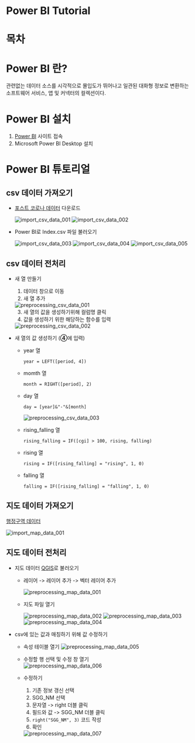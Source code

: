 # Power BI Tutorial

# 목차

# Power BI 란?
관련없는 데이터 소스를 시각적으로 몰입도가 뛰어나고 일관된 대화형 정보로 변환하는 소프트웨어 서비스, 앱 및 커넥터의 컬렉션이다.

# Power BI 설치
  1. [Power BI](https://powerbi.microsoft.com/ko-kr/downloads/) 사이트 접속 
  2. Microsoft Power BI Desktop 설치

# Power BI 튜토리얼
  ## csv 데이터 가져오기 
  - [포스트 코로나 데이터](https://dacon.io/competitions/official/235618/overview/description) 다운로드 
    
    <img src="./image/import_csv_data_001.PNG" alt="import_csv_data_001">
    <img src="./image/import_csv_data_002.PNG" alt="import_csv_data_002">
    
  
  - Power BI로 Index.csv 파일 불러오기
  
    <img src="./image/import_csv_data_003.PNG" alt="import_csv_data_003">
    <img src="./image/import_csv_data_004.PNG" alt="import_csv_data_004">
    <img src="./image/import_csv_data_005.PNG" alt="import_csv_data_005">

  
  ## csv 데이터 전처리
   
  - 새 열 만들기
    1. 데이터 창으로 이동
    2. 새 열 추가
  
    <img src="./image/preprocessing_csv_data_001.PNG" alt="preprocessing_csv_data_001"> 
    
    3. 새 열의 값을 생성하기위해 컬럼명 클릭
    4. 값을 생성하기 위한 해당하는 함수를 입력  
    
    <img src="./image/preprocessing_csv_data_002.PNG" alt="preprocessing_csv_data_002">
  
  
  - 새 열의 값 생성하기 (**④**에 입력)
    * year 열
  
          year = LEFT([period, 4])
    
    * momth 열
          
          month = RIGHT([period], 2) 
  
    * day 열
      
          day = [year]&"-"&[month]
      
        <img src="./image/preprocessing_csv_data_003.PNG" alt="preprocessing_csv_data_003">

    
    * rising_falling 열
      
          rising_falling = IF([cgi] > 100, rising, falling)
          
    * rising 열
        
          rising = IF([rising_falling] = "rising", 1, 0)
          
    * falling 열
    
          falling = IF([rising_falling] = "falling", 1, 0)
    
  
  ## 지도 데이터 가져오기
  [행정구역 데이터](http://data.nsdi.go.kr/dataset/15144)

  <img src="./image/import_map_data_001.PNG" alt="import_map_data_001">

  
  ## 지도 데이터 전처리
  
  - 지도 데이터 [QGIS](../QGIS/qgis_tutorial.md)로 불러오기
    - 레이어 -> 레이어 추가 -> 벡터 레이어 추가
      
      <img src="./image/preprocessing_map_data_001.PNG" alt="preprocessing_map_data_001">

      
    - 지도 파일 열기
    
      <img src="./image/preprocessing_map_data_002.PNG" alt="preprocessing_map_data_002">
      <img src="./image/preprocessing_map_data_003.PNG" alt="preprocessing_map_data_003">
      <img src="./image/preprocessing_map_data_004.PNG" alt="preprocessing_map_data_004">
  
    
  - csv에 있는 값과 매칭하기 위해 값 수정하기
    - 속성 테이블 열기
      <img src="./image/preprocessing_map_data_005.PNG" alt="preprocessing_map_data_005">
    - 수정할 행 선택 및 수정 창 열기  
      <img src="./image/preprocessing_map_data_006.PNG" alt="preprocessing_map_data_006">

    - 수정하기
        1. 기존 정보 갱신 선택
        2. SGG_NM 선택
        3. 문자열 -> right 더블 클릭
        4. 필드와 값 -> SGG_NM 더블 클릭
        5. `right("SGG_NM", 3)` 코드 작성
        6. 확인
  
      <img src="./image/preprocessing_map_data_007.PNG" alt="preprocessing_map_data_007">
    
    
    
  
  
  
